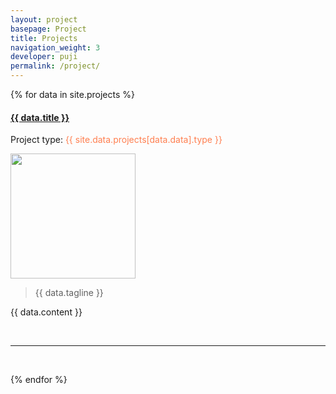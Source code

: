 ```yaml
---
layout: project
basepage: Project
title: Projects
navigation_weight: 3
developer: puji
permalink: /project/
---
```


{% for data in site.projects %}
<h4 class="post-title"><a href="{{ data.website }}">{{ data.title }}</a></h4>  
<p class="post-meta">Project type: <span style="color: coral;">{{ site.data.projects[data.data].type }}</span></p>  
<img src="{{ data.img_path }}" width="200" height="200">  

<blockquote class="post-content">
{{ data.tagline }}
</blockquote> 

{{ data.content }}  

<br>
<hr>
<br>

{% endfor %}

